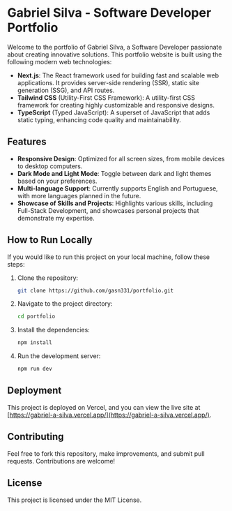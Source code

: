 # Gabriel Silva - Software Developer Portfolio

Welcome to the portfolio of Gabriel Silva, a Software Developer passionate about creating innovative solutions. This portfolio website is built using the following modern web technologies:

- **Next.js**: The React framework used for building fast and scalable web applications. It provides server-side rendering (SSR), static site generation (SSG), and API routes.
- **Tailwind CSS** (Utility-First CSS Framework): A utility-first CSS framework for creating highly customizable and responsive designs.
- **TypeScript** (Typed JavaScript): A superset of JavaScript that adds static typing, enhancing code quality and maintainability.

## Features

- **Responsive Design**: Optimized for all screen sizes, from mobile devices to desktop computers.
- **Dark Mode and Light Mode**: Toggle between dark and light themes based on your preferences.
- **Multi-language Support**: Currently supports English and Portuguese, with more languages planned in the future.
- **Showcase of Skills and Projects**: Highlights various skills, including Full-Stack Development, and showcases personal projects that demonstrate my expertise.

## How to Run Locally

If you would like to run this project on your local machine, follow these steps:

1. Clone the repository:
   ```bash
   git clone https://github.com/gasn331/portfolio.git
   ```

2. Navigate to the project directory:

    ```bash
   cd portfolio
   ```

3. Install the dependencies:
    ```bash
   npm install
   ```

4. Run the development server:
    ```bash
   npm run dev
   ```

## Deployment

This project is deployed on Vercel, and you can view the live site at [https://gabriel-a-silva.vercel.app/](https://gabriel-a-silva.vercel.app/).

## Contributing

Feel free to fork this repository, make improvements, and submit pull requests. Contributions are welcome!

## License

This project is licensed under the MIT License.

